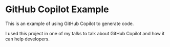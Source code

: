 # GitHub Copilot Example

This is an example of using GitHub Copilot to generate code.

I used this project in one of my talks to talk about GitHub Copilot and how it can help developers.

